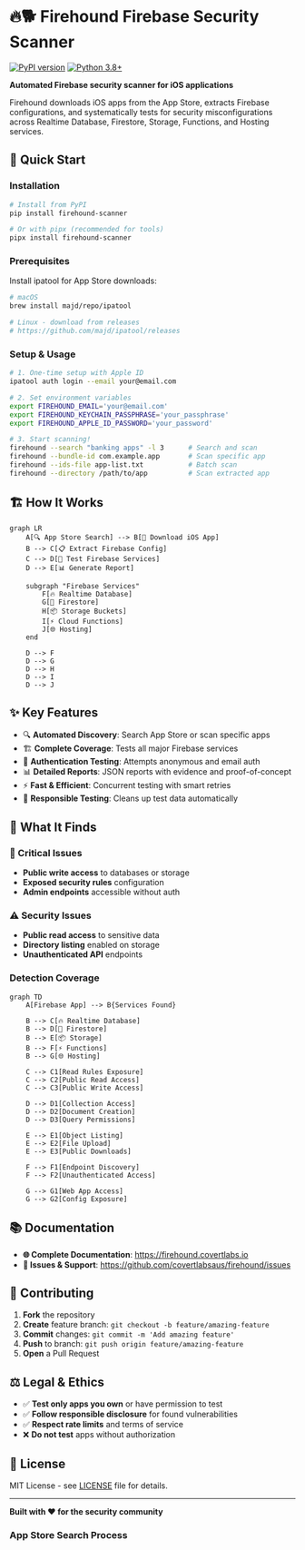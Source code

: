 # 🔥🐕 Firehound Firebase Security Scanner

[![PyPI version](https://badge.fury.io/py/firehound-scanner.svg)](https://badge.fury.io/py/firehound-scanner)
[![Python 3.8+](https://img.shields.io/badge/python-3.8+-blue.svg)](https://www.python.org/downloads/)

**Automated Firebase security scanner for iOS applications**

Firehound downloads iOS apps from the App Store, extracts Firebase configurations, and systematically tests for security misconfigurations across Realtime Database, Firestore, Storage, Functions, and Hosting services.

## 🚀 Quick Start

### Installation
```bash
# Install from PyPI  
pip install firehound-scanner

# Or with pipx (recommended for tools)
pipx install firehound-scanner
```

### Prerequisites
Install ipatool for App Store downloads:
```bash
# macOS
brew install majd/repo/ipatool

# Linux - download from releases
# https://github.com/majd/ipatool/releases
```

### Setup & Usage
```bash
# 1. One-time setup with Apple ID
ipatool auth login --email your@email.com

# 2. Set environment variables
export FIREHOUND_EMAIL='your@email.com'
export FIREHOUND_KEYCHAIN_PASSPHRASE='your_passphrase'
export FIREHOUND_APPLE_ID_PASSWORD='your_password'

# 3. Start scanning!
firehound --search "banking apps" -l 3      # Search and scan
firehound --bundle-id com.example.app       # Scan specific app
firehound --ids-file app-list.txt           # Batch scan
firehound --directory /path/to/app          # Scan extracted app
```

## 🏗️ How It Works

```mermaid
graph LR
    A[🔍 App Store Search] --> B[📱 Download iOS App]
    B --> C[📋 Extract Firebase Config]
    C --> D[🧪 Test Firebase Services]
    D --> E[📊 Generate Report]
    
    subgraph "Firebase Services"
        F[🔥 Realtime Database]
        G[📄 Firestore]
        H[📦 Storage Buckets]
        I[⚡ Cloud Functions]
        J[🌐 Hosting]
    end
    
    D --> F
    D --> G
    D --> H
    D --> I
    D --> J
```

## ✨ Key Features

- 🔍 **Automated Discovery**: Search App Store or scan specific apps
- 🏗️ **Complete Coverage**: Tests all major Firebase services
- 🔐 **Authentication Testing**: Attempts anonymous and email auth
- 📊 **Detailed Reports**: JSON reports with evidence and proof-of-concept
- ⚡ **Fast & Efficient**: Concurrent testing with smart retries
- 🧹 **Responsible Testing**: Cleans up test data automatically

## 🎯 What It Finds

### 🚨 Critical Issues
- **Public write access** to databases or storage
- **Exposed security rules** configuration
- **Admin endpoints** accessible without auth

### ⚠️ Security Issues  
- **Public read access** to sensitive data
- **Directory listing** enabled on storage
- **Unauthenticated API** endpoints

### Detection Coverage
```mermaid
graph TD
    A[Firebase App] --> B{Services Found}
    
    B --> C[🔥 Realtime Database]
    B --> D[📄 Firestore]  
    B --> E[📦 Storage]
    B --> F[⚡ Functions]
    B --> G[🌐 Hosting]
    
    C --> C1[Read Rules Exposure]
    C --> C2[Public Read Access]
    C --> C3[Public Write Access]
    
    D --> D1[Collection Access]
    D --> D2[Document Creation]
    D --> D3[Query Permissions]
    
    E --> E1[Object Listing]
    E --> E2[File Upload]
    E --> E3[Public Downloads]
    
    F --> F1[Endpoint Discovery]
    F --> F2[Unauthenticated Access]
    
    G --> G1[Web App Access]
    G --> G2[Config Exposure]
```

## 📚 Documentation

- **🌐 Complete Documentation**: https://firehound.covertlabs.io
- **🐛 Issues & Support**: https://github.com/covertlabsaus/firehound/issues

## 🤝 Contributing

1. **Fork** the repository
2. **Create** feature branch: `git checkout -b feature/amazing-feature`
3. **Commit** changes: `git commit -m 'Add amazing feature'`
4. **Push** to branch: `git push origin feature/amazing-feature`
5. **Open** a Pull Request

## ⚖️ Legal & Ethics

- ✅ **Test only apps you own** or have permission to test
- ✅ **Follow responsible disclosure** for found vulnerabilities  
- ✅ **Respect rate limits** and terms of service
- ❌ **Do not test** apps without authorization

## 📄 License

MIT License - see [LICENSE](LICENSE) file for details.

---

**Built with ❤️ for the security community**

### App Store Search Process
